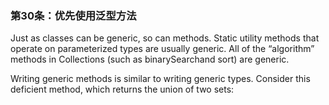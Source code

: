 ### 第30条：优先使用泛型方法

Just as classes can be generic, so can methods. Static utility methods that operate on parameterized types are usually generic. All of the “algorithm” methods in Collections \(such as binarySearchand sort\) are generic.

Writing generic methods is similar to writing generic types. Consider this deficient method, which returns the union of two sets:

